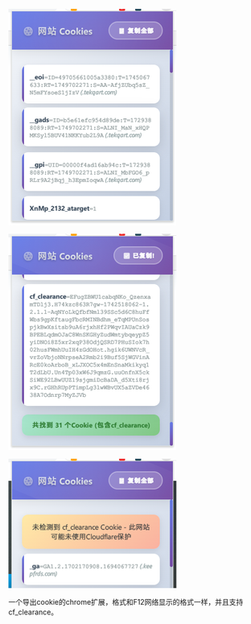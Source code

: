 ![image](https://github.com/NOwin111/cookie-now/blob/main/readme/00.png)

![image](https://github.com/NOwin111/cookie-now/blob/main/readme/01.png)

![image](https://github.com/NOwin111/cookie-now/blob/main/readme/02.png)

一个导出cookie的chrome扩展，格式和F12网络显示的格式一样，并且支持cf_clearance。
